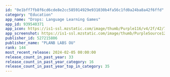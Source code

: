 ```yaml
---
id: "0e1bff7fb8f6cd6cde8e2cc585914929e931030b4fa56c1fd0a24ba8a42f6ffd"
category: "Education"
app_name: "Drops: Language Learning Games"
app_id: 939540371
app_icon: https://is1-ssl.mzstatic.com/image/thumb/Purple116/v4/2f/42/7b/2f427b8d-f50c-7fa6-30ab-b3113dfded20/contsched.jjonutoj.png/1024x1024bb.png
app_screenshot: https://is1-ssl.mzstatic.com/image/thumb/PurpleSource126/v4/a0/07/d9/a007d9df-0762-6565-4c84-bae26950cf04/57591002-e319-43a8-a657-adbdfad6027e_1_screenshot_iphone_6.5.png/1242x2688bb.png
publisher_id: 527215806
publisher_name: "PLANB LABS OU"
rank: 144
most_recent_release: 2024-02-05 00:00:00
release_count_in_past_year: 33
release_count_in_past_year_category: 16
release_count_in_past_year_top_in_category: 35
---
```

